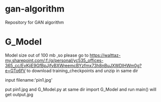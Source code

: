 # gan-algorithm
Repository for GAN algorithm

# G_Model
Model size out of 100 mb ,so please go to https://walttaz-my.sharepoint.com/:f:/g/personal/yc535_offices-365_cc/EvKjiE9GfBpJjfvBXWreemcBYzfmx73h8nBuJXWDIHWm0g?e=GTo6fV
to download training_checkpoints and unzip in same dir 

input filename:'pin1.jpg'

put pin1.jpg and G_Model.py at same dir
import G_Model and run main()
will get output.jpg
